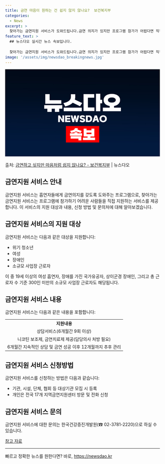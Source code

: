 ```yaml
---
title: 금연 마음이 원하는 건 쉽지 않지 않나요?  보건복지부
categories:
  - News
excerpt: >
  찾아가는 금연지원 서비스가 도와드립니다.금연 의지가 있지만 프로그램 참가가 어렵다면 직접 찾아가 관리해드립니…
feature_text: >
  ## 뉴스다오 실시간 뉴스 속보입니다.

  찾아가는 금연지원 서비스가 도와드립니다.금연 의지가 있지만 프로그램 참가가 어렵다면 직접 찾아가 관리해드립니…
image: '/assets/img/newsdao_breakingnews.jpg'
---
```


![뉴스다오 속보](/assets/img/newsdao_breakingnews.jpg)

<p>출처: <a href="https://newsdao.kr/2678" rel="dofollow">금연하고 싶지만 마음처럼 쉽지 않나요? - 보건복지부</a> | 뉴스다오</p>

<h2 data-ke-size="size26">금연지원 서비스 안내</h2>
<p data-ke-size="size16">금연지원 서비스는 흡연자들에게 금연의지를 갖도록 도와주는 프로그램으로, 찾아가는 금연지원 서비스는 프로그램에 참가하기 어려운 사람들을 직접 지원하는 서비스를 제공합니다. 이 서비스의 지원 대상과 내용, 신청 방법 및 문의처에 대해 알아보겠습니다.</p>

<h2 data-ke-size="size24">금연지원 서비스의 지원 대상</h2>
<p data-ke-size="size16">금연지원 서비스는 다음과 같은 대상을 지원합니다:
<ul>
    <li>위기 청소년</li>
    <li>여성</li>
    <li>장애인</li>
    <li>소규모 사업장 근로자</li>
</ul></p>
<p data-ke-size="size16">이 중 19세 이상의 여성 흡연자, 장애를 가진 국가유공자, 상이군경 장애인, 그리고 총 근로자 수 기준 300인 미만의 소규모 사업장 근로자도 해당됩니다.</p>

<h2 data-ke-size="size24">금연지원 서비스 내용</h2>
<p data-ke-size="size16">금연지원 서비스는 다음과 같은 내용을 포함합니다:
<table>
    <tr>
        <td style="text-align: center; height: 17px;"><b>지원내용</b></td>
    </tr>
    <tr>
        <td style="text-align: center; height: 17px;">상담서비스(6개월간 9회 이상)</td>
    </tr>
    <tr>
        <td style="text-align: center; height: 17px;">니코틴 보조제, 금연치료제 제공(담당의사 처방 필요)</td>
    </tr>
    <tr>
        <td style="text-align: center; height: 17px;">6개월간 지속적인 상담 및 금연 성공 이후 12개월까지 추후 관리</td>
    </tr>
</table></p>

<h2 data-ke-size="size24">금연지원 서비스 신청방법</h2>
<p data-ke-size="size16">금연지원 서비스를 신청하는 방법은 다음과 같습니다:
<ul>
    <li>기관, 시설, 단체, 협회 등 대상기관 모집 시 등록</li>
    <li>개인은 전국 17개 지역금연지원센터 방문 및 전화 신청</li>
</ul></p>

<h2 data-ke-size="size24">금연지원 서비스 문의</h2>
<p data-ke-size="size16">금연지원 서비스에 대한 문의는 한국건강증진개발원(☎ 02-3781-2220)으로 하실 수 있습니다.</p>
<p data-ke-size="size16"><a href="https://newsdao.kr/2678">참고 자료</a></p>
<hr> 

빠르고 정확한 뉴스를 원한다면? 바로, <a href="https://newsdao.kr" rel="dofollow">https://newsdao.kr</a>


    
